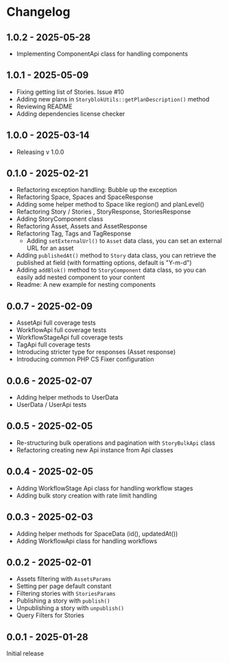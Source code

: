 # Changelog

## 1.0.2 - 2025-05-28
- Implementing ComponentApi class for handling components

## 1.0.1 - 2025-05-09
- Fixing getting list of Stories. Issue #10
- Adding new plans in `StoryblokUtils::getPlanDescription()` method
- Reviewing README
- Adding dependencies license checker

## 1.0.0 - 2025-03-14
- Releasing v 1.0.0

## 0.1.0 - 2025-02-21
- Refactoring exception handling: Bubble up the exception
- Refactoring Space, Spaces and SpaceResponse
- Adding some helper method to Space like region() and planLevel()
- Refactoring Story / Stories , StoryResponse, StoriesResponse
- Adding StoryComponent class
- Refactoring Asset, Assets and AssetResponse
- Refactoring Tag, Tags and TagResponse
  - Adding `setExternalUrl()` to `Asset` data class, you can set an external URL for an asset
- Adding `publishedAt()` method to `Story` data class, you can retrieve the published at field (with formatting options, default is "Y-m-d")
- Adding `addBlok()` method to `StoryComponent` data class, so you can easily add nested component to your content
- Readme: A new example for nesting components

## 0.0.7 - 2025-02-09

- AssetApi full coverage tests
- WorkflowApi full coverage tests
- WorkflowStageApi full coverage tests
- TagApi full coverage tests
- Introducing stricter type for responses (Asset response)
- Introducing common PHP CS Fixer configuration

## 0.0.6 - 2025-02-07

- Adding helper methods to UserData
- UserData / UserApi tests

## 0.0.5 - 2025-02-05

- Re-structuring bulk operations and pagination with `StoryBulkApi` class
- Refactoring creating new Api instance from Api classes

## 0.0.4 - 2025-02-05

- Adding WorkflowStage Api class for handling workflow stages
- Adding bulk story creation with rate limit handling

## 0.0.3 - 2025-02-03

- Adding helper methods for SpaceData (id(), updatedAt())
- Adding WorkflowApi class for handling workflows

## 0.0.2 - 2025-02-01

- Assets filtering with `AssetsParams`
- Setting per page default constant
- Filtering stories with `StoriesParams`
- Publishing a story with `publish()`
- Unpublishing a story with `unpublish()`
- Query Filters for Stories

## 0.0.1 - 2025-01-28

Initial release

